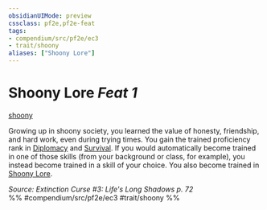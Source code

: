 ```yaml
---
obsidianUIMode: preview
cssclass: pf2e,pf2e-feat
tags:
- compendium/src/pf2e/ec3
- trait/shoony
aliases: ["Shoony Lore"]
---
```

# Shoony Lore  *Feat 1*  
[shoony](/rules/traits/shoony-ec3.md)  


Growing up in shoony society, you learned the value of honesty, friendship, and hard work, even during trying times. You gain the trained proficiency rank in [Diplomacy](/compendium/skills.md#Diplomacy) and [Survival](/compendium/skills.md#Survival). If you would automatically become trained in one of those skills (from your background or class, for example), you instead become trained in a skill of your choice. You also become trained in [Shoony Lore](/compendium/skills.md#Lore).

*Source: Extinction Curse #3: Life's Long Shadows p. 72*  
%% #compendium/src/pf2e/ec3 #trait/shoony %%